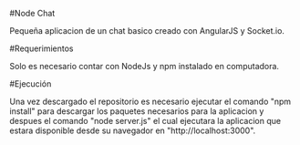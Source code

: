 #Node Chat

Pequeña aplicacion de un chat basico creado con AngularJS y Socket.io.

#Requerimientos

 Solo es necesario contar con NodeJs y npm instalado en computadora.

#Ejecución

 Una vez descargado el repositorio es necesario ejecutar el comando "npm install" para descargar los paquetes necesarios para la aplicacion y despues el comando "node server.js" el cual ejecutara la aplicacion que estara disponible desde su navegador en "http://localhost:3000".